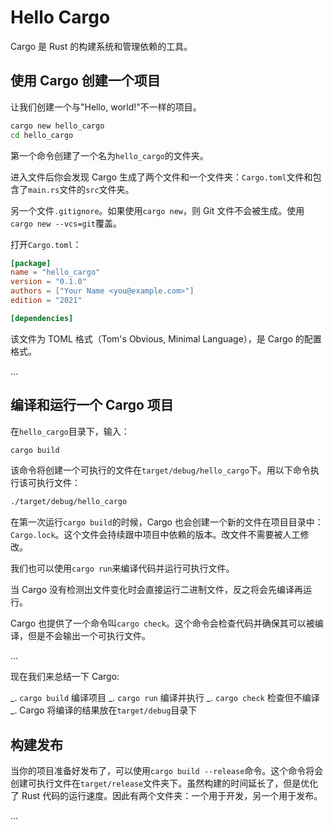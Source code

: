 # Hello Cargo

Cargo 是 Rust 的构建系统和管理依赖的工具。

## 使用 Cargo 创建一个项目

让我们创建一个与"Hello, world!"不一样的项目。

```bash
cargo new hello_cargo
cd hello_cargo
```

第一个命令创建了一个名为`hello_cargo`的文件夹。

进入文件后你会发现 Cargo 生成了两个文件和一个文件夹：`Cargo.toml`文件和包含了`main.rs`文件的`src`文件夹。

另一个文件`.gitignore`。如果使用`cargo new`，则 Git 文件不会被生成。使用`cargo new --vcs=git`覆盖。

打开`Cargo.toml`：

```toml
[package]
name = "hello_cargo"
version = "0.1.0"
authors = ["Your Name <you@example.com>"]
edition = "2021"

[dependencies]
```

该文件为 TOML 格式（Tom's Obvious, Minimal Language），是 Cargo 的配置格式。

...

## 编译和运行一个 Cargo 项目

在`hello_cargo`目录下，输入：

```bash
cargo build
```

该命令将创建一个可执行的文件在`target/debug/hello_cargo`下。用以下命令执行该可执行文件：

```bash
./target/debug/hello_cargo
```

在第一次运行`cargo build`的时候，Cargo 也会创建一个新的文件在项目目录中：`Cargo.lock`。这个文件会持续跟中项目中依赖的版本。改文件不需要被人工修改。

我们也可以使用`cargo run`来编译代码并运行可执行文件。

当 Cargo 没有检测出文件变化时会直接运行二进制文件，反之将会先编译再运行。

Cargo 也提供了一个命令叫`cargo check`。这个命令会检查代码并确保其可以被编译，但是不会输出一个可执行文件。

...

现在我们来总结一下 Cargo:

_. `cargo build` 编译项目
_. `cargo run` 编译并执行
_. `cargo check` 检查但不编译
_. Cargo 将编译的结果放在`target/debug`目录下

## 构建发布

当你的项目准备好发布了，可以使用`cargo build --release`命令。这个命令将会创建可执行文件在`target/release`文件夹下。虽然构建的时间延长了，但是优化了 Rust 代码的运行速度。因此有两个文件夹：一个用于开发，另一个用于发布。

...
